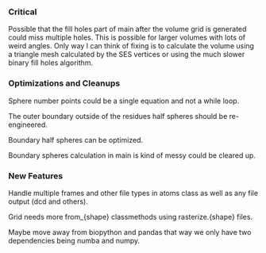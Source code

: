 ### Critical
Possible that the fill holes part of main after the
volume grid is generated could miss multiple holes. This is possible for larger
volumes with lots of weird angles. Only way I can think of fixing is to
calculate the volume using a triangle mesh calculated by the SES vertices or
using the much slower binary fill holes algorithm.

### Optimizations and Cleanups
Sphere number points could be a single equation and not a while loop.

The outer boundary outside of the residues half spheres should be re-engineered.

Boundary half spheres can be optimized.

Boundary spheres calculation in main is kind of messy could be cleared up.

### New Features

Handle multiple frames and other file types in atoms class as well as any file
output (dcd and others).

Grid needs more from_{shape} classmethods using rasterize.{shape} files.

Maybe move away from biopython and pandas that way we only have two dependencies
being numba and numpy.
